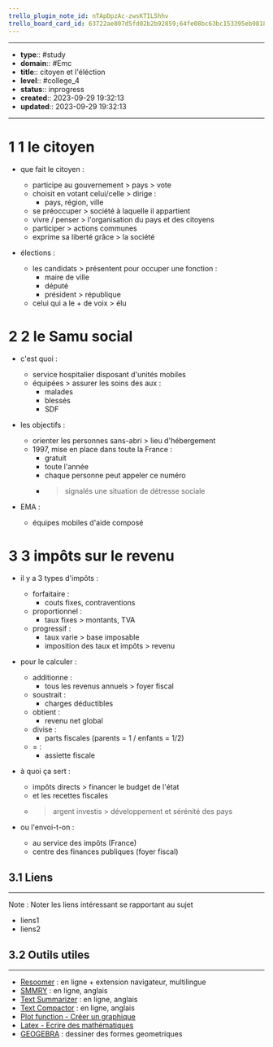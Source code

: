 ```yaml
---
trello_plugin_note_id: nTApDpzAc-zwsKTIL5hhv
trello_board_card_id: 63722ae807d5fd02b2b92859;64fe08bc63bc153395eb9818
---
```




---
- **type**:: #study
- **domain**:: #Emc
- **title**:: citoyen et l'éléction
- **level**:: #college_4
- **status**:: inprogress
- **created**:: 2023-09-29 19:32:13
- **updated**:: 2023-09-29 19:32:13
---

# 1	1 le citoyen

- que fait le citoyen : 
	- participe au gouvernement > pays > vote
	- choisit en votant celui/celle > dirige :
		- pays, région, ville
	- se préoccuper > société à laquelle il appartient
	- vivre / penser > l'organisation du pays et des citoyens
	- participer > actions communes
	- exprime sa liberté grâce > la société

- élections :
	- les candidats > présentent pour occuper une fonction :
		- maire de ville
		- député
		- président > république
	- celui qui a le + de voix > élu

# 2	2 le Samu social

- c'est quoi :
	- service hospitalier disposant d'unités mobiles
	-  équipées > assurer les soins des aux :
		- malades
		- blessés
		- SDF

- les objectifs :
	- orienter les personnes sans-abri > lieu d'hébergement
	- 1997, mise en place dans toute la France :
		- gratuit 
		- toute l'année
		- chaque personne peut appeler ce numéro
		- > signalés une situation de détresse sociale

- EMA :
	- équipes mobiles d'aide composé

# 3	3 impôts sur le revenu


- il y a 3 types d'impôts :
	- forfaitaire :
		- couts fixes, contraventions
	- proportionnel :
		- taux fixes > montants, TVA 
	- progressif :
		- taux varie > base imposable
		- imposition des taux et impôts > revenu

- pour le calculer :
	- additionne :
		- tous les revenus annuels > foyer fiscal
	- soustrait :
		- charges déductibles
	- obtient :
		- revenu net global
	- divise :
		- parts fiscales (parents = 1 / enfants = 1/2)
	- = :
		- assiette fiscale

- à quoi ça sert :
	- impôts directs > financer le budget de l'état 
	- et les recettes fiscales
	- > argent investis > développement et sérénité des pays

- ou l'envoi-t-on :
	- au service des impôts (France)
	- centre des finances publiques (foyer fiscal)

## 3.1	Liens
---

Note :  Noter les liens intéressant se rapportant au sujet

- liens1
- liens2



## 3.2	Outils utiles
---

-   [Resoomer](https://resoomer.com/fr) : en ligne + extension navigateur, multilingue
-   [SMMRY](https://smmry.com/) : en ligne, anglais
-   [Text Summarizer](http://textsummarization.net/text-summarizer) : en ligne, anglais
-   [Text Compactor](https://www.textcompactor.com/) : en ligne, anglais
- [Plot function - Créer un graphique](https://github.com/leonhma/obsidian-functionplot)
- [Latex - Ecrire des mathématiques](https://fr.wikibooks.org/wiki/LaTeX/%C3%89crire_des_math%C3%A9matiques)
- [GEOGEBRA](https://www.geogebra.org/geometry?lang=fr) : dessiner des formes geometriques 